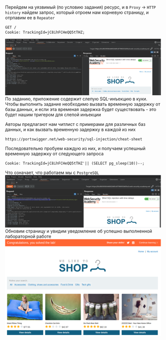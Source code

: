 Перейдем на уязвимый (по условию задания) ресурс, и в `Proxy` -> `HTTP history` найдем запрос, который отроем нам корневую страницу, и отрпавим ее в `Repeater`
```
GET /
Cookie: TrackingId=jC8ihFCHeQQ5tTHZ;
```
![img](https://github.com/adyatlove/PortSwiggerAcademy/blob/main/1.%20SQL%20injection/10.%20Blind%20SQL%20injection%20with%20time%20delays/pics%20for%20walktrough/1.png)
По заданию, приложение содержит слепую SQL-инъекцию в куки. Чтобы выполнить задание необходимо вызвать временную задержку от базы данных, и если эта временая задержка будет существовать - это будет нашим тригером для слепой инъекции

Авторы предлагают нам читлист с примерами для различных баз данных, и как вызвать временную задержку в каждой из них
```
https://portswigger.net/web-security/sql-injection/cheat-sheet
```
Последовательно пробуем каждую из них, и получаем успешный временную задержку от следующего запроса 
```
Cookie: TrackingId=jC8ihFCHeQQ5tTHZ'|| (SELECT pg_sleep(10))--;
```
Что означает, что работаем мы с `PostgreSQL`
![img](https://github.com/adyatlove/PortSwiggerAcademy/blob/main/1.%20SQL%20injection/10.%20Blind%20SQL%20injection%20with%20time%20delays/pics%20for%20walktrough/2.png)
Обновим страницу и увидим уведомление об успешно выполненной лабораторной работе
![img](https://github.com/adyatlove/PortSwiggerAcademy/blob/main/1.%20SQL%20injection/10.%20Blind%20SQL%20injection%20with%20time%20delays/pics%20for%20walktrough/3.png)

